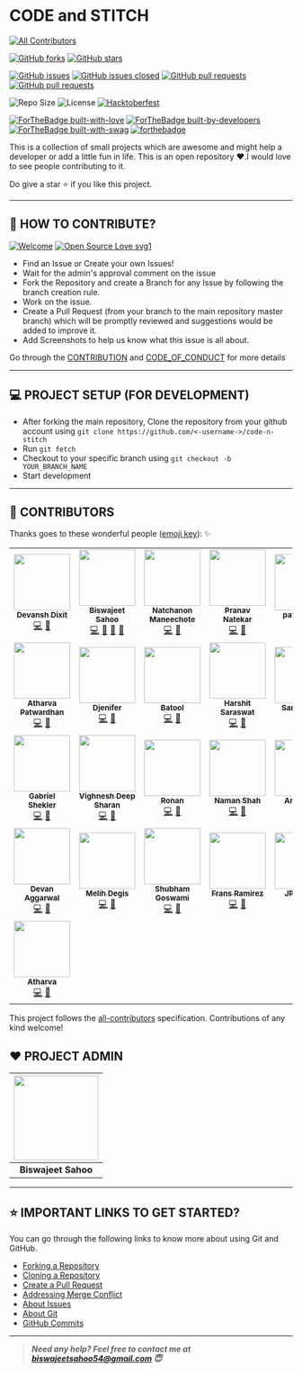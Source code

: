 # CODE and STITCH 
<!-- ALL-CONTRIBUTORS-BADGE:START - Do not remove or modify this section -->
[![All Contributors](https://img.shields.io/badge/all_contributors-29-orange.svg?style=flat-square)](#contributors-)
<!-- ALL-CONTRIBUTORS-BADGE:END -->

<!-- ALL-CONTRIBUTORS-BADGE:START - Do not remove or modify this section -->
<!-- [![All Contributors](https://img.shields.io/badge/all_contributors-24-orange.svg?style=flat-square)](#contributors-) --->
<!-- ALL-CONTRIBUTORS-BADGE:END -->
[![GitHub forks](https://img.shields.io/github/forks/bislara/code-n-stitch.svg?style=social&label=Fork&maxAge=2592000)](https://gitHub.com/bislara/code-n-stitch/network/)
[![GitHub stars](https://img.shields.io/github/stars/bislara/code-n-stitch.svg?style=social&label=Star&maxAge=2592000)](https://bislara/code-n-stitch/stargazers/)


[![GitHub issues](https://img.shields.io/github/issues/bislara/code-n-stitch.svg)](https://github.com/bislara/code-n-stitch/issues)
[![GitHub issues closed](https://img.shields.io/github/issues-closed/bislara/code-n-stitch.svg)](https://github.com/bislara/code-n-stitch/issues?q=is%3Aissue+is%3Aclosed)
[![GitHub pull requests](https://img.shields.io/github/issues-pr/bislara/code-n-stitch.svg)](https://github.com/bislara/code-n-stitch/pulls)
[![GitHub pull requests](https://img.shields.io/github/issues-pr-closed/bislara/code-n-stitch.svg)](https://github.com/bislara/code-n-stitch/pulls?q=is%3Apr+is%3Aclosed)


![Repo Size](https://img.shields.io/github/repo-size/bislara/code-n-stitch.svg)
![License](https://img.shields.io/github/license/bislara/code-n-stitch.svg)
[![Hacktoberfest](https://img.shields.io/github/hacktoberfest/2020/bislara/code-n-stitch?suggestion_label=help%20wanted.svg)](https://github.com/bislara/code-n-stitch/issues)


[![ForTheBadge built-with-love](http://ForTheBadge.com/images/badges/built-with-love.svg)](http://ForTheBadge.com)
[![ForTheBadge built-by-developers](http://ForTheBadge.com/images/badges/built-by-developers.svg)](http://ForTheBadge.com)
[![ForTheBadge built-with-swag](http://ForTheBadge.com/images/badges/built-with-swag.svg)](http://ForTheBadge.com)
[![forthebadge](https://forthebadge.com/images/badges/open-source.svg)](https://forthebadge.com)
<!--[![ForTheBadge makes-people-smile](http://ForTheBadge.com/images/badges/makes-people-smile.svg)](http://ForTheBadge.com) -->

This is a collection of small projects which are awesome and might help a developer or add a little fun in life. 
This is an open repository ❤️.I would love to see people contributing to it.

Do give a star ⭐ if you like this project. 

---

## 🤝 HOW TO CONTRIBUTE?

[![Welcome](https://img.shields.io/badge/PRs-welcome-brightgreen.svg?style=flat-square)]()
[![Open Source Love svg1](https://badges.frapsoft.com/os/v1/open-source.svg?v=103)](https://github.com/ellerbrock/open-source-badges/)

- Find an Issue or Create your own Issues!
- Wait for the admin's approval comment on the issue 
- Fork the Repository and create a Branch for any Issue by following the branch creation rule.
- Work on the issue.
- Create a Pull Request (from your branch to the main repository master branch) which will be promptly reviewed and suggestions would be added to improve it.
- Add Screenshots to help us know what this issue is all about.

Go through the [CONTRIBUTION](https://github.com/bislara/code-n-stitch/blob/master/CONTRIBUTING.md) and [CODE_OF_CONDUCT](https://github.com/bislara/code-n-stitch/blob/master/CODE_OF_CONDUCT.md) for more details

---

## 💻 PROJECT SETUP (FOR DEVELOPMENT)
* After forking the main repository, Clone the repository from your github account using `git clone https://github.com/<-username->/code-n-stitch`
* Run `git fetch`
* Checkout to your specific branch using `git checkout -b YOUR_BRANCH_NAME`
* Start development

---

## 💪 CONTRIBUTORS

Thanks goes to these wonderful people ([emoji key](https://allcontributors.org/docs/en/emoji-key)): ✨

<!-- ALL-CONTRIBUTORS-LIST:START - Do not remove or modify this section -->
<!-- prettier-ignore-start -->
<!-- markdownlint-disable -->
<table>
  <tr>
    <td align="center"><a href="https://github.com/DevanshD3"><img src="https://avatars1.githubusercontent.com/u/64734319?v=4" width="100px;" alt=""/><br /><sub><b>Devansh Dixit</b></sub></a><br /><a href="https://github.com/bislara/code-n-stitch/commits?author=DevanshD3" title="Code">💻</a> <a href="https://github.com/bislara/code-n-stitch/commits?author=DevanshD3" title="Documentation">📖</a></td>
    <td align="center"><a href="https://github.com/bislara"><img src="https://avatars1.githubusercontent.com/u/35392585?v=4" width="100px;" alt=""/><br /><sub><b>Biswajeet Sahoo</b></sub></a><br /><a href="https://github.com/bislara/code-n-stitch/commits?author=bislara" title="Code">💻</a> <a href="https://github.com/bislara/code-n-stitch/commits?author=bislara" title="Documentation">📖</a> <a href="#maintenance-bislara" title="Maintenance">🚧</a> <a href="https://github.com/bislara/code-n-stitch/pulls?q=is%3Apr+reviewed-by%3Abislara" title="Reviewed Pull Requests">👀</a></td>
    <td align="center"><a href="https://github.com/Volku"><img src="https://avatars2.githubusercontent.com/u/24636605?v=4" width="100px;" alt=""/><br /><sub><b>Natchanon Maneechote</b></sub></a><br /><a href="https://github.com/bislara/code-n-stitch/commits?author=Volku" title="Code">💻</a> <a href="https://github.com/bislara/code-n-stitch/commits?author=Volku" title="Documentation">📖</a></td>
    <td align="center"><a href="http://pranav6670.github.io"><img src="https://avatars1.githubusercontent.com/u/31882923?v=4" width="100px;" alt=""/><br /><sub><b>Pranav  Natekar</b></sub></a><br /><a href="https://github.com/bislara/code-n-stitch/commits?author=pranav6670" title="Code">💻</a> <a href="https://github.com/bislara/code-n-stitch/commits?author=pranav6670" title="Documentation">📖</a></td>
    <td align="center"><a href="https://github.com/kamil200"><img src="https://avatars1.githubusercontent.com/u/38882087?v=4" width="100px;" alt=""/><br /><sub><b>patel kamil</b></sub></a><br /><a href="https://github.com/bislara/code-n-stitch/commits?author=kamil200" title="Code">💻</a> <a href="https://github.com/bislara/code-n-stitch/commits?author=kamil200" title="Documentation">📖</a></td>
    <td align="center"><a href="https://github.com/iamlordutkarsh"><img src="https://avatars0.githubusercontent.com/u/48874181?v=4" width="100px;" alt=""/><br /><sub><b>iamlordutkarsh</b></sub></a><br /><a href="https://github.com/bislara/code-n-stitch/commits?author=iamlordutkarsh" title="Code">💻</a> <a href="https://github.com/bislara/code-n-stitch/commits?author=iamlordutkarsh" title="Documentation">📖</a></td>
    <td align="center"><a href="http://girikishore.me"><img src="https://avatars2.githubusercontent.com/u/48059119?v=4" width="100px;" alt=""/><br /><sub><b>P Giri Kishore</b></sub></a><br /><a href="https://github.com/bislara/code-n-stitch/commits?author=pgirikishore" title="Code">💻</a> <a href="https://github.com/bislara/code-n-stitch/commits?author=pgirikishore" title="Documentation">📖</a></td>
  </tr>
  <tr>
    <td align="center"><a href="https://github.com/CodeSadhu"><img src="https://avatars0.githubusercontent.com/u/11538660?v=4" width="100px;" alt=""/><br /><sub><b>Atharva Patwardhan</b></sub></a><br /><a href="https://github.com/bislara/code-n-stitch/commits?author=CodeSadhu" title="Code">💻</a> <a href="https://github.com/bislara/code-n-stitch/commits?author=CodeSadhu" title="Documentation">📖</a></td>
    <td align="center"><a href="https://github.com/djeni98"><img src="https://avatars2.githubusercontent.com/u/25268297?v=4" width="100px;" alt=""/><br /><sub><b>Djenifer</b></sub></a><br /><a href="https://github.com/bislara/code-n-stitch/commits?author=djeni98" title="Code">💻</a> <a href="https://github.com/bislara/code-n-stitch/commits?author=djeni98" title="Documentation">📖</a></td>
    <td align="center"><a href="https://github.com/BatoolMM"><img src="https://avatars1.githubusercontent.com/u/53487593?v=4" width="100px;" alt=""/><br /><sub><b>Batool</b></sub></a><br /><a href="https://github.com/bislara/code-n-stitch/commits?author=BatoolMM" title="Code">💻</a> <a href="https://github.com/bislara/code-n-stitch/commits?author=BatoolMM" title="Documentation">📖</a></td>
    <td align="center"><a href="https://harshit-saraswat.github.io/css-personal-cv/"><img src="https://avatars0.githubusercontent.com/u/41959164?v=4" width="100px;" alt=""/><br /><sub><b>Harshit Saraswat</b></sub></a><br /><a href="https://github.com/bislara/code-n-stitch/commits?author=harshit-saraswat" title="Code">💻</a> <a href="https://github.com/bislara/code-n-stitch/commits?author=harshit-saraswat" title="Documentation">📖</a></td>
    <td align="center"><a href="https://github.com/Samikdevel"><img src="https://avatars3.githubusercontent.com/u/50578500?v=4" width="100px;" alt=""/><br /><sub><b>Samikdevel</b></sub></a><br /><a href="https://github.com/bislara/code-n-stitch/commits?author=Samikdevel" title="Code">💻</a> <a href="https://github.com/bislara/code-n-stitch/commits?author=Samikdevel" title="Documentation">📖</a></td>
    <td align="center"><a href="http://manikant.herokuapp.com/"><img src="https://avatars1.githubusercontent.com/u/52333306?v=4" width="100px;" alt=""/><br /><sub><b>Manikant Kumar</b></sub></a><br /><a href="https://github.com/bislara/code-n-stitch/commits?author=devil-cyber" title="Code">💻</a> <a href="https://github.com/bislara/code-n-stitch/commits?author=devil-cyber" title="Documentation">📖</a></td>
    <td align="center"><a href="https://github.com/adripo"><img src="https://avatars1.githubusercontent.com/u/26493496?v=4" width="100px;" alt=""/><br /><sub><b>adripo</b></sub></a><br /><a href="https://github.com/bislara/code-n-stitch/commits?author=adripo" title="Code">💻</a> <a href="https://github.com/bislara/code-n-stitch/commits?author=adripo" title="Documentation">📖</a></td>
  </tr>
  <tr>
    <td align="center"><a href="https://github.com/gs202"><img src="https://avatars0.githubusercontent.com/u/46564521?v=4" width="100px;" alt=""/><br /><sub><b>Gabriel Shekler</b></sub></a><br /><a href="https://github.com/bislara/code-n-stitch/commits?author=gs202" title="Code">💻</a> <a href="https://github.com/bislara/code-n-stitch/commits?author=gs202" title="Documentation">📖</a></td>
    <td align="center"><a href="https://vighnesh-responsive.netlify.app/"><img src="https://avatars1.githubusercontent.com/u/52296623?v=4" width="100px;" alt=""/><br /><sub><b>Vighnesh Deep Sharan</b></sub></a><br /><a href="https://github.com/bislara/code-n-stitch/commits?author=vighneshdeepweb" title="Code">💻</a> <a href="https://github.com/bislara/code-n-stitch/commits?author=vighneshdeepweb" title="Documentation">📖</a></td>
    <td align="center"><a href="http://ronanren.github.io"><img src="https://avatars0.githubusercontent.com/u/41382112?v=4" width="100px;" alt=""/><br /><sub><b>Ronan</b></sub></a><br /><a href="https://github.com/bislara/code-n-stitch/commits?author=ronanren" title="Code">💻</a> <a href="https://github.com/bislara/code-n-stitch/commits?author=ronanren" title="Documentation">📖</a></td>
    <td align="center"><a href="https://github.com/namanshah01"><img src="https://avatars1.githubusercontent.com/u/64421164?v=4" width="100px;" alt=""/><br /><sub><b>Naman Shah</b></sub></a><br /><a href="https://github.com/bislara/code-n-stitch/commits?author=namanshah01" title="Code">💻</a> <a href="https://github.com/bislara/code-n-stitch/commits?author=namanshah01" title="Documentation">📖</a></td>
    <td align="center"><a href="http://aliferous.xyz/"><img src="https://avatars2.githubusercontent.com/u/67703407?v=4" width="100px;" alt=""/><br /><sub><b>Aniket Pal</b></sub></a><br /><a href="https://github.com/bislara/code-n-stitch/commits?author=Aniket762" title="Code">💻</a> <a href="https://github.com/bislara/code-n-stitch/commits?author=Aniket762" title="Documentation">📖</a></td>
    <td align="center"><a href="https://github.com/megabyte98"><img src="https://avatars0.githubusercontent.com/u/61015154?v=4" width="100px;" alt=""/><br /><sub><b>megabyte98</b></sub></a><br /><a href="https://github.com/bislara/code-n-stitch/commits?author=megabyte98" title="Code">💻</a> <a href="https://github.com/bislara/code-n-stitch/commits?author=megabyte98" title="Documentation">📖</a></td>
    <td align="center"><a href="https://github.com/Double77x"><img src="https://avatars2.githubusercontent.com/u/1360313?v=4" width="100px;" alt=""/><br /><sub><b>Double 77</b></sub></a><br /><a href="https://github.com/bislara/code-n-stitch/commits?author=Double77x" title="Code">💻</a> <a href="https://github.com/bislara/code-n-stitch/commits?author=Double77x" title="Documentation">📖</a></td>
  </tr>
  <tr>
    <td align="center"><a href="https://github.com/devanaggarwal"><img src="https://avatars2.githubusercontent.com/u/42859208?v=4" width="100px;" alt=""/><br /><sub><b>Devan Aggarwal</b></sub></a><br /><a href="https://github.com/bislara/code-n-stitch/commits?author=devanaggarwal" title="Code">💻</a> <a href="https://github.com/bislara/code-n-stitch/commits?author=devanaggarwal" title="Documentation">📖</a></td>
    <td align="center"><a href="https://github.com/mdegis"><img src="https://avatars0.githubusercontent.com/u/1271373?v=4" width="100px;" alt=""/><br /><sub><b>Melih Degis</b></sub></a><br /><a href="https://github.com/bislara/code-n-stitch/commits?author=mdegis" title="Code">💻</a> <a href="https://github.com/bislara/code-n-stitch/commits?author=mdegis" title="Documentation">📖</a></td>
    <td align="center"><a href="https://github.com/shubham2704"><img src="https://avatars2.githubusercontent.com/u/40126673?v=4" width="100px;" alt=""/><br /><sub><b>Shubham Goswami</b></sub></a><br /><a href="https://github.com/bislara/code-n-stitch/commits?author=shubham2704" title="Code">💻</a> <a href="https://github.com/bislara/code-n-stitch/commits?author=shubham2704" title="Documentation">📖</a></td>
    <td align="center"><a href="http://fransramirez.hol.es"><img src="https://avatars1.githubusercontent.com/u/5842109?v=4" width="100px;" alt=""/><br /><sub><b>Frans Ramirez</b></sub></a><br /><a href="https://github.com/bislara/code-n-stitch/commits?author=Frans06" title="Code">💻</a> <a href="https://github.com/bislara/code-n-stitch/commits?author=Frans06" title="Documentation">📖</a></td>
    <td align="center"><a href="https://cyrili.co"><img src="https://avatars3.githubusercontent.com/u/19289022?v=4" width="100px;" alt=""/><br /><sub><b>JP Damas</b></sub></a><br /><a href="https://github.com/bislara/code-n-stitch/commits?author=cyrilico" title="Code">💻</a> <a href="https://github.com/bislara/code-n-stitch/commits?author=cyrilico" title="Documentation">📖</a></td>
    <td align="center"><a href="https://peteranyaogu.me"><img src="https://avatars1.githubusercontent.com/u/53627398?v=4" width="100px;" alt=""/><br /><sub><b>peso</b></sub></a><br /><a href="https://github.com/bislara/code-n-stitch/commits?author=peteruche21" title="Code">💻</a> <a href="https://github.com/bislara/code-n-stitch/commits?author=peteruche21" title="Documentation">📖</a></td>
    <td align="center"><a href="https://github.com/Lakshita2002"><img src="https://avatars1.githubusercontent.com/u/51129978?v=4" width="100px;" alt=""/><br /><sub><b>Lakshita Mohanty</b></sub></a><br /><a href="https://github.com/bislara/code-n-stitch/commits?author=Lakshita2002" title="Code">💻</a> <a href="https://github.com/bislara/code-n-stitch/commits?author=Lakshita2002" title="Documentation">📖</a></td>
  </tr>
  <tr>
    <td align="center"><a href="https://github.com/Atharva8"><img src="https://avatars2.githubusercontent.com/u/32236450?v=4" width="100px;" alt=""/><br /><sub><b>Atharva</b></sub></a><br /><a href="https://github.com/bislara/code-n-stitch/commits?author=Atharva8" title="Code">💻</a> <a href="https://github.com/bislara/code-n-stitch/commits?author=Atharva8" title="Documentation">📖</a></td>
  </tr>
</table>

<!-- markdownlint-enable -->
<!-- prettier-ignore-end -->
<!-- ALL-CONTRIBUTORS-LIST:END -->

This project follows the [all-contributors](https://github.com/all-contributors/all-contributors) specification. Contributions of any kind welcome!


## ❤️ PROJECT ADMIN

|                                     <a href="https://github.com/bislara"><img src="https://avatars1.githubusercontent.com/u/35392585?s=460&u=84d17486cf01da61c7ebc27143a4de86b02c5457&v=4" width=150px height=150px /></a>                                      |
| :-----------------------------------------------------------------------------------------------------------------------------------------------------------------------------------------------------------------------------------------------------------------: |
|                                                                                      <b>Biswajeet Sahoo</b>

---

## ⭐ IMPORTANT LINKS TO GET STARTED?

You can go through the following links to know more about using Git and GitHub.

- [Forking a Repository](https://help.github.com/en/github/getting-started-with-github/fork-a-repo)
- [Cloning a Repository](https://docs.github.com/en/desktop/contributing-and-collaborating-using-github-desktop/adding-and-cloning-repositories)
- [Create a Pull Request](https://docs.github.com/en/github/collaborating-with-issues-and-pull-requests/creating-a-pull-request)
- [Addressing Merge Conflict](https://docs.github.com/en/github/collaborating-with-issues-and-pull-requests/addressing-merge-conflicts)
- [About Issues](https://docs.github.com/en/github/managing-your-work-on-github/managing-your-work-with-issues)
- [About Git](https://docs.github.com/en/github/using-git)
- [GitHub Commits](https://docs.github.com/en/github/committing-changes-to-your-project)


---

> **_Need any help? Feel free to contact me at [biswajeetsahoo54@gmail.com](mailto:biswajeetsahoo54@gmail.com?Subject=CodenStitch) 😇_**

